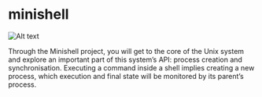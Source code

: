 # minishell

![Alt text](https://cdn1.imggmi.com/uploads/2019/12/10/5f554ec49da78799e684d6ece39cd2a7-full.png)

Through the Minishell project, you will get to the core of the Unix system and explore an important part of this system’s API: process creation and synchronisation. Executing a command inside a shell implies creating a new process, which execution and final state will be monitored by its parent’s process.
